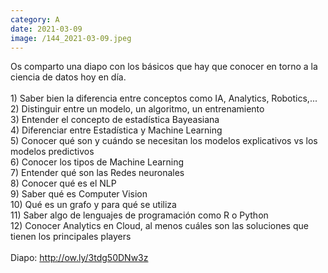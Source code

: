 ```yaml
--- 
category: A 
date: 2021-03-09 
image: /144_2021-03-09.jpeg 
--- 
```


Os comparto una diapo con los básicos que hay que conocer en torno a la ciencia de datos hoy en día. <br><br>1) Saber bien la diferencia entre conceptos como IA, Analytics, Robotics,...<br>2) Distinguir entre un modelo, un algoritmo, un entrenamiento<br>3) Entender el concepto de estadística Bayeasiana<br>4) Diferenciar entre Estadística y Machine Learning<br>5) Conocer qué son y cuándo se necesitan los modelos explicativos vs los modelos predictivos<br>6) Conocer los tipos de Machine Learning<br>7) Entender qué son las Redes neuronales<br> 8) Conocer qué es el NLP<br>9) Saber qué es Computer Vision<br>10) Qué es un grafo y para qué se utiliza<br>11) Saber algo de lenguajes de programación como R o Python<br>12) Conocer Analytics en Cloud, al menos cuáles son las soluciones que tienen los principales players<br><br>Diapo: http://ow.ly/3tdg50DNw3z